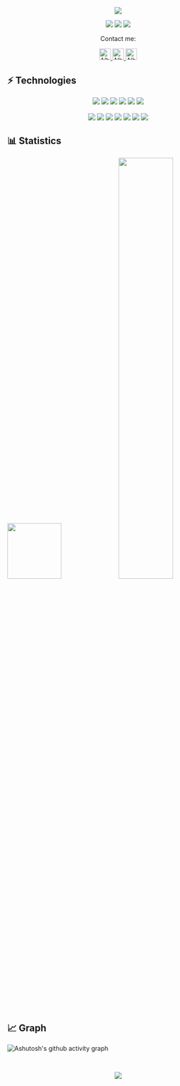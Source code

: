 <p align="center">
  <img src="https://readme-typing-svg.herokuapp.com?lines=Hi,+I'm+Alberto.;I+love+develop.;I+love+JavaScript.;I+love+React.;I+love+React+Native.;I+love+Nodejs.;&center=true&width=500&height=50">
</p>

<p>
<div align="center">
  <img src="https://img.shields.io/badge/name-Alberto.Peral-blue">
  <img src="https://img.shields.io/badge/focus-frontend&Backend-brightgreen">
  <img src="https://img.shields.io/badge/living-Barcelona-3c9">
</div>
</p>

<p align="center">Contact me:</p>
<p>
<div align="center">
	<a href="https://discord.com/users/209338137346834433" rel="nofollow">
	 	<img alt="Alberto Peral's Discord" width="26px" src="https://raw.githubusercontent.com/peterthehan/peterthehan/master/assets/discord.svg" style="max-width: 100%;">
	</a>
	<a href="https://www.peralstudio.com/" rel="nofollow">
  		<img alt="Alberto Peral's Website" width="26px" src="https://upload.wikimedia.org/wikipedia/commons/thumb/0/0b/Blue_globe_icon.svg/469px-Blue_globe_icon.svg.png" style="max-width: 100%;">
	</a>
	<a href="https://www.linkedin.com/in/alberto-peral/" rel="nofollow">
  		<img alt="Alberto Peral's LinkedIn" width="26px" src="https://raw.githubusercontent.com/peterthehan/peterthehan/master/assets/linkedin.svg" style="max-width: 100%;">
	</a>
</div>
</p>

## ⚡ Technologies

<p>
<div align="center">
  <img src="https://img.shields.io/badge/-JavaScript-black?style=flat-square&logo=javascript">
  <img src="https://img.shields.io/badge/-React-black?style=flat-square&logo=react">
  <img src="https://img.shields.io/badge/React_Native-black?style=flat?style=for-the-badge&logo=react&logoColor=61DAFB">
  <img src="https://img.shields.io/badge/-Angular-black?style=flat-square&logo=Angular">
  <img src="https://img.shields.io/badge/TypeScript-black?style=flat?style=for-the-badge&logo=typescript&logoColor=61DAFB">
  <img src="https://img.shields.io/badge/-HTML5-black?style=flat-square&logo=html5&logoColor=white">
	
  <br>
  <br>
	
  <img src="https://img.shields.io/badge/-CSS3-black?style=flat-square&logo=css3">
  <img src="https://img.shields.io/badge/-Bootstrap-black?style=flat-square&logo=bootstrap">
  <img src="https://img.shields.io/badge/-Firebase-black?style=flat-square&logo=firebase">
  <img src="https://img.shields.io/badge/-Nodejs-black?style=flat-square&logo=Node.js">
  <img src="https://img.shields.io/badge/-Git-black?style=flat-square&logo=git">
  <img src="https://img.shields.io/badge/-GitHub-black?style=flat-square&logo=github">
  <img src="https://img.shields.io/badge/-MongoDB-black?style=flat-square&logo=mongodb">
</div>
</p>

## 📊 Statistics

<p align="left">
    <img width="49.5%" height="18%" src="https://github-readme-stats-git-masterrstaa-rickstaa.vercel.app/api?username=PeralStudio&show_icons=true&theme=radical&hide_border=true">
    <img width="49.5%" src="https://github-readme-streak-stats.herokuapp.com/?user=peralstudio&theme=radical&hide_border=true">
</p>

## 📈 Graph

![Ashutosh's github activity graph](https://github-readme-activity-graph.cyclic.app/graph?username=peralstudio&theme=react-dark)

  <br>
  
<p align="center"><img src="https://profile-counter.glitch.me/{peralstudio}/count.svg"></p>
